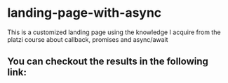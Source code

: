 # landing-page-with-async
This is a customized landing page using the knowledge I acquire from the platzi course about callback, promises and async/await

## You can checkout the results in the following link:

